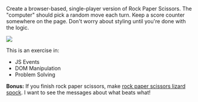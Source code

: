 Create a browser-based, single-player version of Rock Paper Scissors.  The "computer" should pick a random move each turn.  Keep a score counter somewhere on the page.  Don't worry about styling until you're done with the logic.

![](http://i.gyazo.com/3f4888452a572951ea1ffa0d01ac716d.gif)


This is an exercise in:

* JS Events
* DOM Manipulation
* Problem Solving

**Bonus:** If you finish rock paper scissors, make [rock paper scissors lizard spock](http://www.samkass.com/theories/RPSSL.html). I want to see the messages about what beats what!

